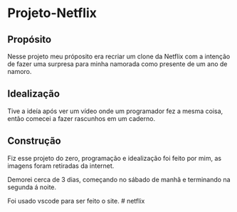 # Projeto-Netflix

## Propósito

Nesse projeto meu próposito era recriar um clone da Netflix com a intenção de fazer uma surpresa para minha namorada como presente de um ano de namoro.

## Idealização

Tive a ideía após ver um vídeo onde um programador fez a mesma coisa, então comecei a fazer rascunhos em um caderno.

## Construção

Fiz esse projeto do zero, programação e idealização foi feito por mim, as imagens foram retiradas da internet.

Demorei cerca de 3 dias, começando no sábado de manhã e terminando na segunda á noite.

Foi usado vscode para ser feito o site.
#   n e t f l i x  
 